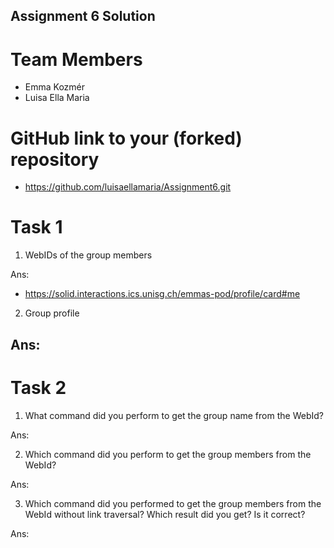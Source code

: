 Assignment 6 Solution
---------------------

# Team Members

- Emma Kozmér
- Luisa Ella Maria

# GitHub link to your (forked) repository

- https://github.com/luisaellamaria/Assignment6.git

# Task 1

1. WebIDs of the group members

Ans:
- https://solid.interactions.ics.unisg.ch/emmas-pod/profile/card#me


2. Group profile

Ans:
- 




# Task 2

1. What command did you perform to get the group name from the WebId?

Ans: 


2. Which command did you perform to get the group members from the WebId?

Ans:



3. Which command did you performed to get the group members from the WebId without link traversal? Which result did you get? Is it correct?

Ans:


